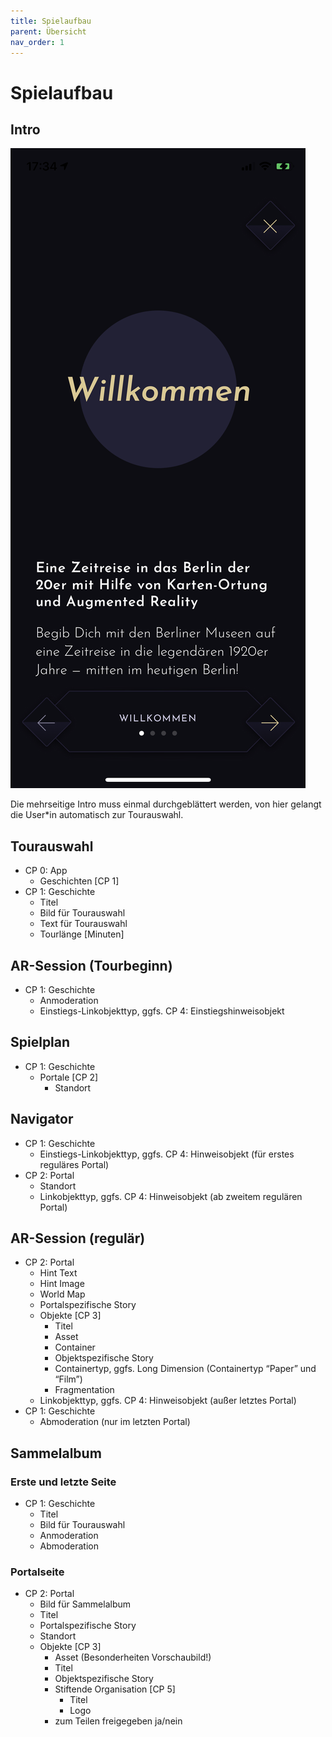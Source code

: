```yaml
---
title: Spielaufbau
parent: Übersicht
nav_order: 1
---
```


# Spielaufbau

## Intro

![Intro](/img/1_intro.png)

Die mehrseitige Intro muss einmal durchgeblättert werden, von hier gelangt die User*in automatisch zur Tourauswahl.

## Tourauswahl

- CP 0: App
    - Geschichten [CP 1]  
- CP 1: Geschichte
    - Titel
    - Bild für Tourauswahl
    - Text für Tourauswahl
    - Tourlänge [Minuten]

## AR-Session (Tourbeginn)

- CP 1: Geschichte
    - Anmoderation
    - Einstiegs-Linkobjekttyp, ggfs. CP 4: Einstiegshinweisobjekt

## Spielplan

- CP 1: Geschichte
    - Portale [CP 2]
        - Standort

## Navigator

- CP 1: Geschichte
    - Einstiegs-Linkobjekttyp, ggfs. CP 4: Hinweisobjekt (für erstes reguläres Portal)
- CP 2: Portal
    - Standort
    - Linkobjekttyp, ggfs. CP 4: Hinweisobjekt (ab zweitem regulären Portal)

## AR-Session (regulär)

- CP 2: Portal
    - Hint Text
    - Hint Image
    - World Map
    - Portalspezifische Story
    - Objekte [CP 3]
        - Titel
        - Asset
        - Container
        - Objektspezifische Story
        - Containertyp, ggfs. Long Dimension (Containertyp “Paper” und “Film”)
        - Fragmentation
    - Linkobjekttyp, ggfs. CP 4: Hinweisobjekt (außer letztes Portal)
- CP 1: Geschichte
    - Abmoderation (nur im letzten Portal)


## Sammelalbum

### Erste und letzte Seite
- CP 1: Geschichte
    - Titel
    - Bild für Tourauswahl
    - Anmoderation
    - Abmoderation

### Portalseite
- CP 2: Portal
    - Bild für Sammelalbum
    - Titel
    - Portalspezifische Story
    - Standort
    - Objekte [CP 3]
        - Asset (Besonderheiten Vorschaubild!)
        - Titel
        - Objektspezifische Story
        - Stiftende Organisation [CP 5]
            - Titel
            - Logo
        - zum Teilen freigegeben ja/nein
